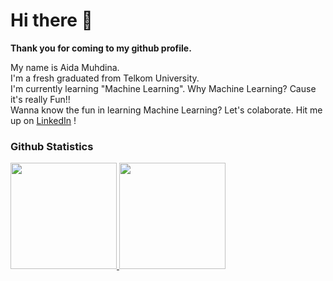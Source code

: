 # Hi there 👋
**Thank you for coming to my github profile.**    

My name is Aida Muhdina.  
I'm a fresh graduated from Telkom University.  
I'm currently learning "Machine Learning". Why Machine Learning? Cause it's really Fun!!  
Wanna know the fun in learning Machine Learning? Let's colaborate. Hit me up on [LinkedIn](https://www.linkedin.com/in/aida-muhdina-7917a2164/) !  

### Github Statistics
<p align="left">
<a href="https://github.com/aidamuhdina">
<img height="170em" src="https://github-readme-stats-eight-theta.vercel.app/api/top-langs/?username=aidamuhdina&layout=compact&langs_count=8&theme=buefy"/>
<img height="170em" src="https://github-readme-stats-eight-theta.vercel.app/api?username=aidamuhdina&show_icons=true&theme=buefy&include_all_commits=true&count_private=true"/>
</a>
</p>

<!--
**aidamuhdina/aidamuhdina** is a ✨ _special_ ✨ repository because its `README.md` (this file) appears on your GitHub profile.

Here are some ideas to get you started:

- 🔭 I’m currently working on ...
- 🌱 I’m currently learning ...
- 👯 I’m looking to collaborate on ...
- 🤔 I’m looking for help with ...
- 💬 Ask me about ...
- 📫 How to reach me: ...
- 😄 Pronouns: ...
- ⚡ Fun fact: ...
-->
